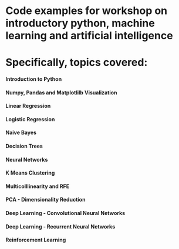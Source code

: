 # Code examples for workshop on introductory python, machine learning and artificial intelligence
# Specifically, topics covered:
#### Introduction to Python
#### Numpy, Pandas and Matplotlilb Visualization
#### Linear Regression
#### Logistic Regression
#### Naive Bayes
#### Decision Trees
#### Neural Networks
#### K Means Clustering
#### Multicolllinearity and RFE
#### PCA - Dimensionality Reduction
#### Deep Learning - Convolutional Neural Networks
#### Deep Learning - Recurrent Neural Networks
#### Reinforcement Learning
